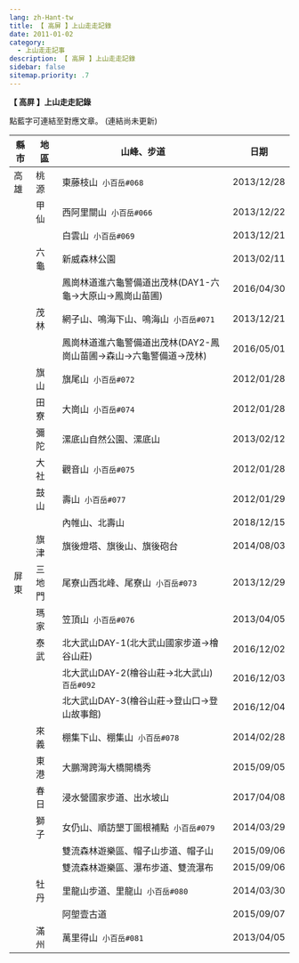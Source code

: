 ```yaml
---
lang: zh-Hant-tw
title: 【 高屏 】上山走走記錄
date: 2011-01-02
category: 
  - 上山走走記事
description: 【 高屏 】上山走走記錄
sidebar: false
sitemap.priority: .7
---
```


**【 高屏 】上山走走記錄**

點藍字可連結至對應文章。
(連結尚未更新)

<!-- more -->

| 縣市     | 地區     | 山峰、步道                                 | 日期         |
|--------|--------|---------------------------------------|------------|
| 高雄     | 桃源     | 東藤枝山&nbsp; `小百岳#068`                    | 2013/12/28 |
| &nbsp; | 甲仙     | 西阿里關山&nbsp; `小百岳#066`                   | 2013/12/22 |
| &nbsp; | &nbsp; | 白雲山&nbsp; `小百岳#069`                     | 2013/12/21 |
| &nbsp; | 六龜     | 新威森林公園                                | 2013/02/11 |
| &nbsp; | &nbsp; | 鳳崗林道進六龜警備道出茂林(DAY1-六龜→大原山→鳳崗山苗圃)      | 2016/04/30 |
| &nbsp; | 茂林     | 網子山、鳴海下山、鳴海山&nbsp; `小百岳#071`            | 2013/12/21 |
| &nbsp; | &nbsp; | 鳳崗林道進六龜警備道出茂林(DAY2-鳳崗山苗圃→森山→六龜警備道→茂林) | 2016/05/01 |
| &nbsp; | 旗山     | 旗尾山&nbsp; `小百岳#072`                     | 2012/01/28 |
| &nbsp; | 田寮     | 大崗山&nbsp; `小百岳#074`                     | 2012/01/28 |
| &nbsp; | 彌陀     | 漯底山自然公園、漯底山                           | 2013/02/12 |
| &nbsp; | 大社     | 觀音山&nbsp; `小百岳#075`                     | 2012/01/28 |
| &nbsp; | 鼓山     | 壽山&nbsp; `小百岳#077`                      | 2012/01/29 |
| &nbsp; | &nbsp; | 內帷山、北壽山                               | 2018/12/15 |
| &nbsp; | 旗津     | 旗後燈塔、旗後山、旗後砲台                         | 2014/08/03 |
| 屏東     | 三地門    | 尾寮山西北峰、尾寮山&nbsp; `小百岳#073`              | 2013/12/29 |
| &nbsp; | 瑪家     | 笠頂山&nbsp; `小百岳#076`                     | 2013/04/05 |
| &nbsp; | 泰武     | 北大武山DAY-1(北大武山國家步道→檜谷山莊)              | 2016/12/02 |
| &nbsp; | &nbsp; | 北大武山DAY-2(檜谷山莊→北大武山)&nbsp; `百岳#092`     | 2016/12/03 |
| &nbsp; | &nbsp; | 北大武山DAY-3(檜谷山莊→登山口→登山故事館)             | 2016/12/04 |
| &nbsp; | 來義     | 棚集下山、棚集山&nbsp; `小百岳#078`                | 2014/02/28 |
| &nbsp; | 東港     | 大鵬灣跨海大橋開橋秀                            | 2015/09/05 |
| &nbsp; | 春日     | 浸水營國家步道、出水坡山                          | 2017/04/08 |
| &nbsp; | 獅子     | 女仍山、順訪墾丁圖根補點&nbsp; `小百岳#079`            | 2014/03/29 |
| &nbsp; | &nbsp; | 雙流森林遊樂區、帽子山步道、帽子山                     | 2015/09/06 |
| &nbsp; | &nbsp; | 雙流森林遊樂區、瀑布步道、雙流瀑布                     | 2015/09/06 |
| &nbsp; | 牡丹     | 里龍山步道、里龍山&nbsp; `小百岳#080`               | 2014/03/30 |
| &nbsp; | &nbsp; | 阿塱壹古道                                 | 2015/09/07 |
| &nbsp; | 滿州     | 萬里得山&nbsp; `小百岳#081`                    | 2013/04/05 |
